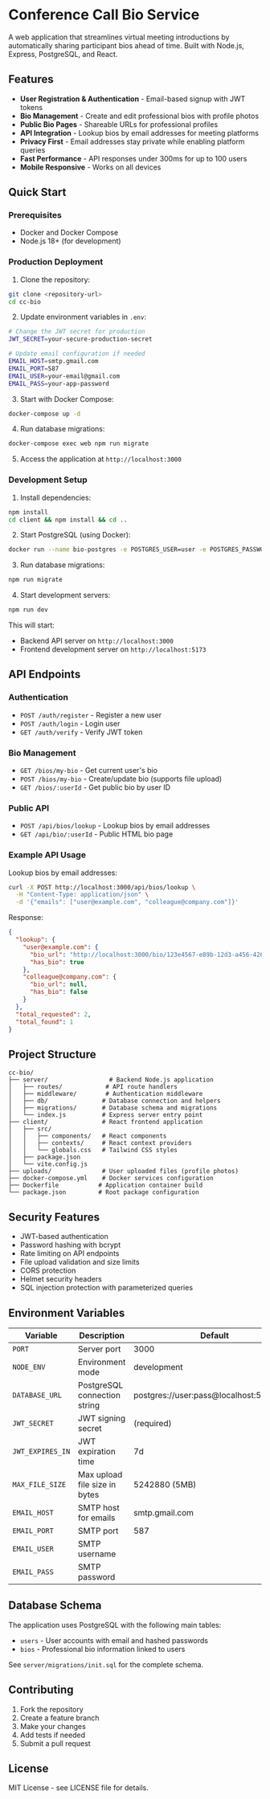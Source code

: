 # Conference Call Bio Service

A web application that streamlines virtual meeting introductions by automatically sharing participant bios ahead of time. Built with Node.js, Express, PostgreSQL, and React.

## Features

- **User Registration & Authentication** - Email-based signup with JWT tokens
- **Bio Management** - Create and edit professional bios with profile photos
- **Public Bio Pages** - Shareable URLs for professional profiles
- **API Integration** - Lookup bios by email addresses for meeting platforms
- **Privacy First** - Email addresses stay private while enabling platform queries
- **Fast Performance** - API responses under 300ms for up to 100 users
- **Mobile Responsive** - Works on all devices

## Quick Start

### Prerequisites

- Docker and Docker Compose
- Node.js 18+ (for development)

### Production Deployment

1. Clone the repository:
```bash
git clone <repository-url>
cd cc-bio
```

2. Update environment variables in `.env`:
```bash
# Change the JWT secret for production
JWT_SECRET=your-secure-production-secret

# Update email configuration if needed
EMAIL_HOST=smtp.gmail.com
EMAIL_PORT=587
EMAIL_USER=your-email@gmail.com
EMAIL_PASS=your-app-password
```

3. Start with Docker Compose:
```bash
docker-compose up -d
```

4. Run database migrations:
```bash
docker-compose exec web npm run migrate
```

5. Access the application at `http://localhost:3000`

### Development Setup

1. Install dependencies:
```bash
npm install
cd client && npm install && cd ..
```

2. Start PostgreSQL (using Docker):
```bash
docker run --name bio-postgres -e POSTGRES_USER=user -e POSTGRES_PASSWORD=pass -e POSTGRES_DB=bios -p 5432:5432 -d postgres:14
```

3. Run database migrations:
```bash
npm run migrate
```

4. Start development servers:
```bash
npm run dev
```

This will start:
- Backend API server on `http://localhost:3000`
- Frontend development server on `http://localhost:5173`

## API Endpoints

### Authentication
- `POST /auth/register` - Register a new user
- `POST /auth/login` - Login user
- `GET /auth/verify` - Verify JWT token

### Bio Management
- `GET /bios/my-bio` - Get current user's bio
- `POST /bios/my-bio` - Create/update bio (supports file upload)
- `GET /bios/:userId` - Get public bio by user ID

### Public API
- `POST /api/bios/lookup` - Lookup bios by email addresses
- `GET /api/bio/:userId` - Public HTML bio page

### Example API Usage

Lookup bios by email addresses:
```bash
curl -X POST http://localhost:3000/api/bios/lookup \
  -H "Content-Type: application/json" \
  -d '{"emails": ["user@example.com", "colleague@company.com"]}'
```

Response:
```json
{
  "lookup": {
    "user@example.com": {
      "bio_url": "http://localhost:3000/bio/123e4567-e89b-12d3-a456-426614174000",
      "has_bio": true
    },
    "colleague@company.com": {
      "bio_url": null,
      "has_bio": false
    }
  },
  "total_requested": 2,
  "total_found": 1
}
```

## Project Structure

```
cc-bio/
├── server/                 # Backend Node.js application
│   ├── routes/            # API route handlers
│   ├── middleware/        # Authentication middleware
│   ├── db/               # Database connection and helpers
│   ├── migrations/       # Database schema and migrations
│   └── index.js          # Express server entry point
├── client/               # React frontend application
│   ├── src/
│   │   ├── components/   # React components
│   │   ├── contexts/     # React context providers
│   │   └── globals.css   # Tailwind CSS styles
│   ├── package.json
│   └── vite.config.js
├── uploads/              # User uploaded files (profile photos)
├── docker-compose.yml    # Docker services configuration
├── Dockerfile           # Application container build
└── package.json         # Root package configuration
```

## Security Features

- JWT-based authentication
- Password hashing with bcrypt
- Rate limiting on API endpoints
- File upload validation and size limits
- CORS protection
- Helmet security headers
- SQL injection protection with parameterized queries

## Environment Variables

| Variable | Description | Default |
|----------|-------------|---------|
| `PORT` | Server port | 3000 |
| `NODE_ENV` | Environment mode | development |
| `DATABASE_URL` | PostgreSQL connection string | postgres://user:pass@localhost:5432/bios |
| `JWT_SECRET` | JWT signing secret | (required) |
| `JWT_EXPIRES_IN` | JWT expiration time | 7d |
| `MAX_FILE_SIZE` | Max upload file size in bytes | 5242880 (5MB) |
| `EMAIL_HOST` | SMTP host for emails | smtp.gmail.com |
| `EMAIL_PORT` | SMTP port | 587 |
| `EMAIL_USER` | SMTP username | |
| `EMAIL_PASS` | SMTP password | |

## Database Schema

The application uses PostgreSQL with the following main tables:

- `users` - User accounts with email and hashed passwords
- `bios` - Professional bio information linked to users

See `server/migrations/init.sql` for the complete schema.

## Contributing

1. Fork the repository
2. Create a feature branch
3. Make your changes
4. Add tests if needed
5. Submit a pull request

## License

MIT License - see LICENSE file for details.
